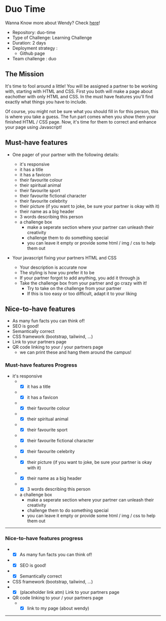 # Duo Time

Wanna Know more about Wendy? Check [here](https://glinchflash.github.io/Duo-Time/)!

- Repository: duo-time
- Type of Challenge: Learning Challenge
- Duration: 2 days
- Deployment strategy : 
    - Github page
- Team challenge : duo


## The Mission
It's time to fool around a little! You will be assigned a partner to be working with, starting with HTML and CSS. First you both will make a page about eachother with only HTML and CSS. In the must have features you'll find exactly what things you have to include.

Of course, you might not be sure what you should fill in for this person, this is where you take a guess. The fun part comes when you show them your finished HTML / CSS page. Now, it's time for them to correct and enhance your page using Javascript!

## Must-have features
- One pager of your partner with the following details:
    - it's responsive
    - it has a title
    - it has a favicon
    - their favourite colour
    - their spiritual animal
    - their favourite sport
    - their favourite fictional character
    - their favourite celebrity
    - their picture (if you want to joke, be sure your partner is okay with it)
    - their name as a big header
    - 3 words describing this person
    - a challenge box
        - make a seperate section where your partner can unleash their creativity
        - challenge them to do something special
        - you can leave it empty or provide some html / img / css to help them out

- Your javascript fixing your partners HTML and CSS
    - Your description is accurate now
    - The styling is how you prefer it to be
    - If your partner forgot to add anything, you add it through js
    - Take the challenge box from your partner and go crazy with it!
        - Try to take on the challenge from your partner
        - If this is too easy or too difficult, adapt it to your liking

## Nice-to-have features
- As many fun facts you can think of!
- SEO is good!
- Semantically correct
- CSS framework (bootstrap, tailwind, ...)
- Link to your partners page
- QR code linking to your / your partners page
    - we can print these and hang them around the campus!

### Must-have features Progress

- it's responsive
    - -[x] it has a title
    - -[x] it has a favicon
    - -[x] their favourite colour
    - -[x] their spiritual animal
    - -[x] their favourite sport
    - -[x] their favourite fictional character
    - -[x] their favourite celebrity
    - -[x] their picture (if you want to joke, be sure your partner is okay with it)
    - -[x] their name as a big header
    - -[x] 3 words describing this person
    - a challenge box
        - make a seperate section where your partner can unleash their creativity
        - challenge them to do something special
        - you can leave it empty or provide some html / img / css to help them out
___

### Nice-to-have features progress

- -[x] As many fun facts you can think of!
- -[x] SEO is good!
- - [x] Semantically correct
- CSS framework (bootstrap, tailwind, ...)
- - [x] (placeholder link atm) Link to your partners page
- QR code linking to your / your partners page
    - - [x] link to my page (about wendy)
---